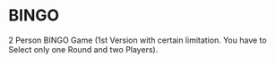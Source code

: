 # BINGO
2 Person BINGO Game (1st Version with certain limitation. You have to Select only one Round and two Players).
